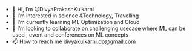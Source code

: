 - 👋 Hi, I’m @DivyaPrakashKulkarni
- 👀 I’m interested in science &Technology, Travelling 
- 🌱 I’m currently learning ML Optimization and Cloud
- 💞️ I’m looking to collaborate on challenging usecase where ML can be used , event and conferences on ML concepts 
- 📫 How to reach me divyakulkarni.dp@gmail.com

<!---
DivyaPrakashKulkarni/DivyaPrakashKulkarni is a ✨ special ✨ repository because its `README.md` (this file) appears on your GitHub profile.
You can click the Preview link to take a look at your changes.
--->
